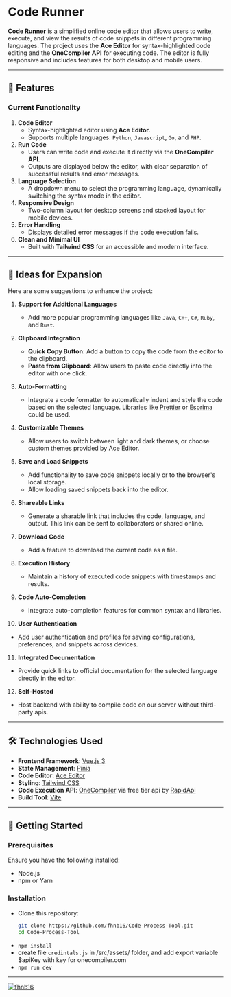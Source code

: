 # Code Runner

**Code Runner** is a simplified online code editor that allows users to write, execute, and view the results of code snippets in different programming languages. The project uses the **Ace Editor** for syntax-highlighted code editing and the **OneCompiler API** for executing code. The editor is fully responsive and includes features for both desktop and mobile users.

---

## 🔧 Features

### Current Functionality
1. **Code Editor**  
   - Syntax-highlighted editor using **Ace Editor**.
   - Supports multiple languages: `Python`, `Javascript`, `Go`, and `PHP`.
2. **Run Code**  
   - Users can write code and execute it directly via the **OneCompiler API**.
   - Outputs are displayed below the editor, with clear separation of successful results and error messages.
3. **Language Selection**  
   - A dropdown menu to select the programming language, dynamically switching the syntax mode in the editor.
4. **Responsive Design**  
   - Two-column layout for desktop screens and stacked layout for mobile devices.
5. **Error Handling**  
   - Displays detailed error messages if the code execution fails.
6. **Clean and Minimal UI**  
   - Built with **Tailwind CSS** for an accessible and modern interface.

---

## 🌟 Ideas for Expansion

Here are some suggestions to enhance the project:

1. **Support for Additional Languages**  
   - Add more popular programming languages like `Java`, `C++`, `C#`, `Ruby`, and `Rust`.

2. **Clipboard Integration**  
   - **Quick Copy Button**: Add a button to copy the code from the editor to the clipboard.
   - **Paste from Clipboard**: Allow users to paste code directly into the editor with one click.

3. **Auto-Formatting**  
   - Integrate a code formatter to automatically indent and style the code based on the selected language. Libraries like [Prettier](https://prettier.io/) or [Esprima](https://esprima.org/) could be used.

4. **Customizable Themes**  
   - Allow users to switch between light and dark themes, or choose custom themes provided by Ace Editor.

5. **Save and Load Snippets**  
   - Add functionality to save code snippets locally or to the browser's local storage.
   - Allow loading saved snippets back into the editor.

6. **Shareable Links**  
   - Generate a sharable link that includes the code, language, and output. This link can be sent to collaborators or shared online.

7. **Download Code**  
   - Add a feature to download the current code as a file.

8. **Execution History**  
   - Maintain a history of executed code snippets with timestamps and results.

9. **Code Auto-Completion**  
   - Integrate auto-completion features for common syntax and libraries.

10. **User Authentication**  
   - Add user authentication and profiles for saving configurations, preferences, and snippets across devices.

11. **Integrated Documentation**  
   - Provide quick links to official documentation for the selected language directly in the editor.

12. **Self-Hosted**
   - Host backend with ability to compile code on our server without third-party apis.
---

## 🛠️ Technologies Used

- **Frontend Framework**: [Vue.js 3](https://vuejs.org/)  
- **State Management**: [Pinia](https://pinia.vuejs.org/)  
- **Code Editor**: [Ace Editor](https://ace.c9.io/)  
- **Styling**: [Tailwind CSS](https://tailwindcss.com/)  
- **Code Execution API**: [OneCompiler](https://onecompiler.com/) via free tier api by [RapidApi](https://rapidapi.com/)
- **Build Tool**: [Vite](https://vitejs.dev/)  

---

## 🚀 Getting Started

### Prerequisites
Ensure you have the following installed:
- Node.js
- npm or Yarn

### Installation
- Clone this repository:
   ```bash
   git clone https://github.com/fhnb16/Code-Process-Tool.git
   cd Code-Process-Tool
- `npm install`
- create file `credintals.js` in /src/assets/ folder, and add export variable $apiKey with key for onecompiler.com
- `npm run dev`


---
  [![fhnb16](https://img.shields.io/badge/Made_by_fhnb16-december_2024-gray.svg?style=plastic&labelColor=FF0000)](https://fhnb.ru/)
